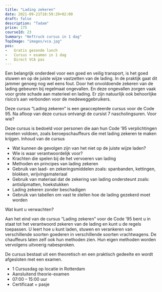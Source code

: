 ```yaml
---
title: "Lading zekeren"
date: 2021-09-21T18:59:29+02:00
draft: false
description: "Tadam"
price: 175
courseId: 23
Summary: "Heftruck cursus in 1 dag"
TopImage: "images/vca.jpg"
pos:
-   Gratis gezonde lunch
-   Cursus + examen in 1 dag
-   Direct VCA pas
---
```


Een belangrijk onderdeel voor een goed en veilig transport, is het goed stuwen en op de juiste wijze vastzetten van de lading. In de praktijk gaat dit jammer genoeg nog wel eens fout. Door het onvoldoende zekeren van de lading gebeuren bij regelmaat ongevallen. En deze ongevallen zorgen vaak voor grote schade aan materieel en lading. Er zijn natuurlijk ook behoorlijke risico’s aan verbonden voor de medeweggebruikers.

Deze cursus “Lading zekeren” is een geaccepteerde cursus voor de Code 95. Na afloop van deze cursus ontvangt de cursist 7 nascholingsuren.
Voor wie?

Deze cursus is bedoeld voor personen die aan hun Code ’95 verplichtingen moeten voldoen, zoals beroepschauffeurs die met lading zekeren te maken krijgen.
Inhoud van de cursus

- Wat kunnen de gevolgen zijn van het niet op de juiste wijze laden?
- Wie is waar verantwoordelijk voor?
- Krachten die spelen bij de het vervoeren van lading
- Methoden en principes van lading zekeren
- Gebruik van laad- en zekeringsmiddelen zoals: spanbanden, kettingen, blokken, wrijvingsmateriaal
- Gebruik van materiaal dat de zekering van lading ondersteunt zoals: antislipmatten, hoekstukken
- Lading zekeren zonder beschadigen
- Gebruik van tabellen om vast te stellen hoe de lading gezekerd moet worden

Wat kunt u verwachten?

Aan het eind van de cursus “Lading zekeren” voor de Code ’95 bent u in staat tot het verantwoord zekeren van de lading en kunt u de regels toepassen. U leert hoe u kunt laden, stuwen en verankeren van verschillende soorten goederen in verschillende soorten vrachtwagens. De chauffeurs laten zelf ook hun methoden zien. Hun eigen methoden worden vervolgens uitvoerig nabesproken.

De cursus bestaat uit een theoretisch en een praktisch gedeelte en wordt afgesloten met een examen.

- 1 Cursusdag op locatie in Rotterdam
- Aansluitend theorie-examen
- 07:00 – 15:00 uur
- Certificaat + pasje
